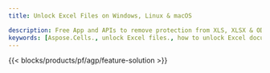 ```yaml
---
title: Unlock Excel Files on Windows, Linux & macOS 

description: Free App and APIs to remove protection from XLS, XLSX & ODS files
keywords: [Aspose.Cells., unlock Excel files., how to unlock Excel document., unprotect Excel files., remove protection from Excel files., decrypt Excel Files]
---
```


{{< blocks/products/pf/agp/feature-solution >}} 

